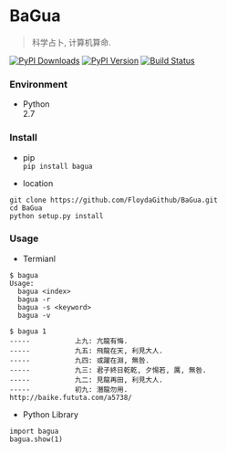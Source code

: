 # BaGua
> 科学占卜, 计算机算命.

[![PyPI Downloads][pypi-dl-image]][pypi-dl-link]
[![PyPI Version][pypi-v-image]][pypi-v-link]
[![Build Status][travis-image]][travis-link]

### Environment
- Python  
    2.7

### Install  
- pip  
`pip install bagua`  

- location
```shell
git clone https://github.com/FloydaGithub/BaGua.git
cd BaGua
python setup.py install
```

### Usage  
- Termianl  
```shell
$ bagua
Usage:
  bagua <index>
  bagua -r
  bagua -s <keyword>
  bagua -v

$ bagua 1
-----           上九: 亢龍有悔.
-----           九五: 飛龍在天, 利見大人.
-----           九四: 或躍在淵, 無咎.
-----           九三: 君子終日乾乾, 夕惕若, 厲, 無咎.
-----           九二: 見龍再田, 利見大人.
-----           初九: 潛龍勿用.
http://baike.fututa.com/a5738/
```

- Python Library  
```
import bagua
bagua.show(1)
```

[pypi-dl-image]: https://img.shields.io/pypi/dm/BaGua.png
[pypi-dl-link]: https://pypi.python.org/pypi/BaGua
[pypi-v-image]: https://img.shields.io/pypi/v/BaGua.png
[pypi-v-link]: https://pypi.python.org/pypi/BaGua
[travis-image]: https://img.shields.io/travis/FloydaGithub/BaGua/master.png
[travis-link]: https://travis-ci.org/FloydaGithub/BaGua